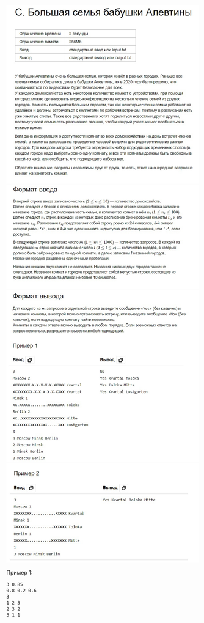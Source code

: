 

![Image alt](https://github.com/AshenRain/YandexContest/raw/main/Task_C/1.jpg)
![Image alt](https://github.com/AshenRain/YandexContest/raw/main/Task_C/2.jpg)
![Image alt](https://github.com/AshenRain/YandexContest/raw/main/Task_C/3.jpg)
![Image alt](https://github.com/AshenRain/YandexContest/raw/main/Task_C/4.jpg)


Пример 1:

```
3 0.85
0.8 0.2 0.6
3
1 2 3
2 3 2
3 1 1
```

